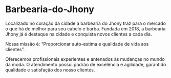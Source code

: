 <h1> Barbearia-do-Jhony</h1>
<p>Localizado no coração da cidade a barbearia do Jhony traz para o mercado o que há de melhor para seu cabelo e barba. Fundada em 2018, a barbearia Jhony já é destaque na cidade e conquista novos clientes a cada dia.</p>

<p>Nossa missão é: “Proporcionar auto-estima e qualidade de vida aos clientes”.</P>

<P>Oferecemos profissionais experientes e antenados às mudanças no mundo da moda. O atendimento possui padrão 	de excelência e agilidade, garantido qualidade e satisfação dos nosso clientes.<p/>